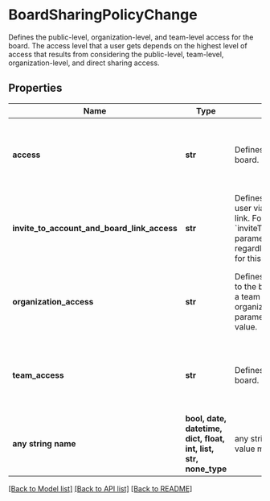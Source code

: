 # BoardSharingPolicyChange

Defines the public-level, organization-level, and team-level access for the board. The access level that a user gets depends on the highest level of access that results from considering the public-level, team-level, organization-level, and direct sharing access.

## Properties
Name | Type | Description | Notes
------------ | ------------- | ------------- | -------------
**access** | **str** | Defines the public-level access to the board. | [optional]  if omitted the server will use the default value of "private"
**invite_to_account_and_board_link_access** | **str** | Defines the user role when inviting a user via the invite to team and board link. For Enterprise users, the &#x60;inviteToAccountAndBoardLinkAccess&#x60; parameter is always set to &#x60;no_access&#x60; regardless of the value that you assign for this parameter. | [optional]  if omitted the server will use the default value of "no_access"
**organization_access** | **str** | Defines the organization-level access to the board. If the board is created for a team that does not belong to an organization, the &#x60;organizationAccess&#x60; parameter is always set to the default value. | [optional]  if omitted the server will use the default value of "private"
**team_access** | **str** | Defines the team-level access to the board. | [optional]  if omitted the server will use the default value of "private"
**any string name** | **bool, date, datetime, dict, float, int, list, str, none_type** | any string name can be used but the value must be the correct type | [optional]

[[Back to Model list]](../README.md#documentation-for-models) [[Back to API list]](../README.md#documentation-for-api-endpoints) [[Back to README]](../README.md)


